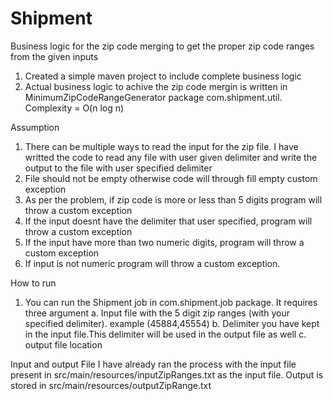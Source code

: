 # Shipment
Business logic for the zip code merging to get the proper zip code ranges from the given inputs

1. Created a simple maven project to include complete business logic
2. Actual business logic to achive the zip code mergin is written in MinimumZipCodeRangeGenerator package com.shipment.util. Complexity = O(n log n)

Assumption 
1. There can be multiple ways to read the input for the zip file. I have writted the code to read any file with user given delimiter and write the output to the file with user specified delimiter
2. File should not be empty otherwise code will through fill empty custom exception 
3. As per the problem, if zip code is more or less than 5 digits program will throw a custom exception 
4. If the input doesnt have the delimiter that user specified, program will throw a custom exception 
5. If the input have more than two numeric digits, program will throw a custom exception 
6. If input is not numeric program will throw a custom exception.

How to run 
1. You can run the Shipment job in com.shipment.job package. It requires three argument 
  a. Input file with the 5 digit zip ranges (with your specified delimiter). example (45884,45554)
  b. Delimiter you have kept in the input file.This delimiter will be used in the output file as well
  c. output file location 


Input and output File
I have already ran the process with the input file present in src/main/resources/inputZipRanges.txt as the input file. Output is stored in src/main/resources/outputZipRange.txt

